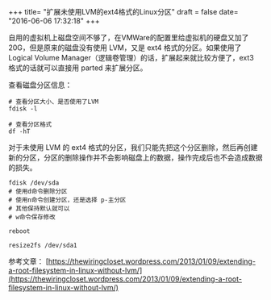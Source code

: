 +++
title= "扩展未使用LVM的ext4格式的Linux分区"
draft = false
date= "2016-06-06 17:32:18"
+++

自用的虚拟机上磁盘空间不够了，在VMWare的配置里给虚拟机的硬盘又加了20G，但是原来的磁盘没有使用 LVM，又是 ext4 格式的分区。如果使用了 Logical Volume Manager（逻辑卷管理）的话，扩展起来就比较方便了，ext3 格式的话就可以直接用 parted 来扩展分区。

查看磁盘分区信息：

```shell
# 查看分区大小、是否使用了LVM
fdisk -l

# 查看分区格式
df -hT
```

对于未使用 LVM 的 ext4 格式的分区，我们只能先把这个分区删除，然后再创建新的分区，分区的删除操作并不会影响磁盘上的数据，操作完成后也不会造成数据的损失。

```shell
fdisk /dev/sda
# 使用d命令删除分区
# 使用n命令创建分区，还是选择 p-主分区
# 其他保持默认就可以
# w命令保存修改

reboot

resize2fs /dev/sda1
```

参考文章： [https://thewiringcloset.wordpress.com/2013/01/09/extending-a-root-filesystem-in-linux-without-lvm/](https://thewiringcloset.wordpress.com/2013/01/09/extending-a-root-filesystem-in-linux-without-lvm/)